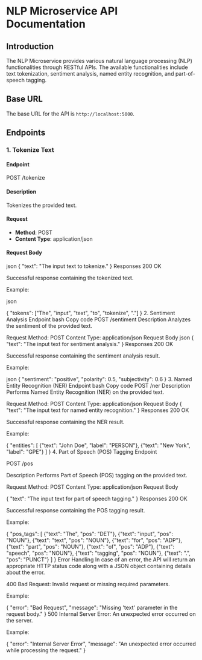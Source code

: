 # NLP Microservice API Documentation

## Introduction

The NLP Microservice provides various natural language processing (NLP) functionalities through RESTful APIs. The available functionalities include text tokenization, sentiment analysis, named entity recognition, and part-of-speech tagging.

## Base URL

The base URL for the API is `http://localhost:5000`.

## Endpoints

### 1. Tokenize Text

#### Endpoint

POST /tokenize


#### Description

Tokenizes the provided text.

#### Request

- **Method**: POST
- **Content Type**: application/json

#### Request Body

json
{
  "text": "The input text to tokenize."
}
Responses
200 OK

Successful response containing the tokenized text.

Example:

json

{
 "tokens": ["The", "input", "text", "to", "tokenize", "."]
}
2. Sentiment Analysis
Endpoint
bash
Copy code
POST /sentiment
Description
Analyzes the sentiment of the provided text.

Request
Method: POST
Content Type: application/json
Request Body
json
{
  "text": "The input text for sentiment analysis."
}
Responses
200 OK

Successful response containing the sentiment analysis result.

Example:

json
{
  "sentiment": "positive",
  "polarity": 0.5,
  "subjectivity": 0.6
}
3. Named Entity Recognition (NER)
Endpoint
bash
Copy code
POST /ner
Description
Performs Named Entity Recognition (NER) on the provided text.

Request
Method: POST
Content Type: application/json
Request Body
{
  "text": "The input text for named entity recognition."
}
Responses
200 OK

Successful response containing the NER result.

Example:

{
  "entities": [
    {"text": "John Doe", "label": "PERSON"},
    {"text": "New York", "label": "GPE"}
  ]
}
4. Part of Speech (POS) Tagging
Endpoint

POST /pos

Description
Performs Part of Speech (POS) tagging on the provided text.

Request
Method: POST
Content Type: application/json
Request Body

{
  "text": "The input text for part of speech tagging."
}
Responses
200 OK

Successful response containing the POS tagging result.

Example:

{
  "pos_tags": [
    {"text": "The", "pos": "DET"},
    {"text": "input", "pos": "NOUN"},
    {"text": "text", "pos": "NOUN"},
    {"text": "for", "pos": "ADP"},
    {"text": "part", "pos": "NOUN"},
    {"text": "of", "pos": "ADP"},
    {"text": "speech", "pos": "NOUN"},
    {"text": "tagging", "pos": "NOUN"},
    {"text": ".", "pos": "PUNCT"}
  ]
}
Error Handling
In case of an error, the API will return an appropriate HTTP status code along with a JSON object containing details about the error.

400 Bad Request: Invalid request or missing required parameters.

Example:

{
  "error": "Bad Request",
  "message": "Missing 'text' parameter in the request body."
}
500 Internal Server Error: An unexpected error occurred on the server.

Example:

{
  "error": "Internal Server Error",
  "message": "An unexpected error occurred while processing the request."
}
